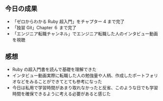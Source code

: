## 今日の成果

- 「ゼロからわかる Ruby 超入門」をチャプター 4 まで完了
- 「独習 Git」Chapter ６ まで完了
- 「エンジニア転職チャンネル」でエンジニア転職した人のインタビュー動画を視聴

## 感想

- Ruby の超入門書を読んで基礎を理解できた
- インタビュー動画実際に転職した人の勉強量や人柄、作成したポートフォリオなどをみることができてとても参考になった
- 今日は私用で学習時間があまり取れなかったと反省、このような日でも学習時間を確保できるように考える必要があると感じた
